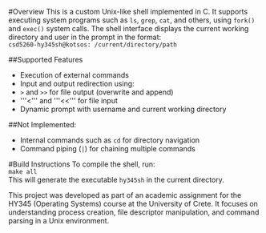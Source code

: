 #Overview
This is a custom Unix-like shell implemented in C. It supports executing system programs such as ```ls```, ```grep```, ```cat```, and others, using ```fork()``` and ```exec()``` system calls. The shell interface displays the current working directory and user in the prompt in the format:<br/>
```csd5260-hy345sh@kotsos: /current/directory/path```
<br/>

##Supported Features
- Execution of external commands
- Input and output redirection using:
 - ```>``` and ```>>``` for file output (overwrite and append)
 - '''<''' and '''<<''' for file input
- Dynamic prompt with username and current working directory

##Not Implemented:
- Internal commands such as ```cd``` for directory navigation
- Command piping (```|```) for chaining multiple commands

#Build Instructions
To compile the shell, run:<br/>
```make all```
<br/>
This will generate the executable ```hy345sh``` in the current directory. 

This project was developed as part of an academic assignment for the HY345 (Operating Systems) course at the University of Crete. It focuses on understanding process creation, file descriptor manipulation, and command parsing in a Unix environment.

